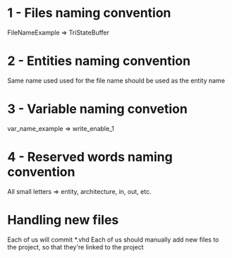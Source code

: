 # 1 - Files naming convention
FileNameExample => TriStateBuffer

# 2 - Entities naming convention
Same name used used for the file name should be used as the entity name

# 3 - Variable naming convetion
var_name_example => write_enable_1

# 4 - Reserved words naming convention
All small letters => entity, architecture, in, out, etc.

# Handling new files
Each of us will commit \*.vhd
Each of us should manually add new files to the project, so that they're linked to the project
